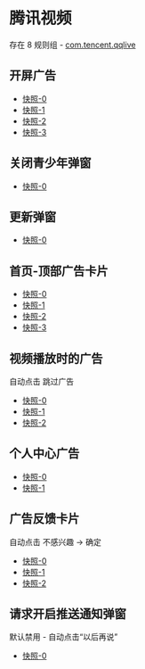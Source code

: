# 腾讯视频

存在 8 规则组 - [com.tencent.qqlive](/src/apps/com.tencent.qqlive.ts)

## 开屏广告

- [快照-0](https://i.gkd.li/import/12700227)
- [快照-1](https://i.gkd.li/import/12700122)
- [快照-2](https://i.gkd.li/import/12700541)
- [快照-3](https://i.gkd.li/import/12910953)

## 关闭青少年弹窗

- [快照-0](https://i.gkd.li/import/12700145)

## 更新弹窗

- [快照-0](https://i.gkd.li/import/12700486)

## 首页-顶部广告卡片

- [快照-0](https://i.gkd.li/import/12700299)
- [快照-1](https://i.gkd.li/import/12700302)
- [快照-2](https://i.gkd.li/import/12700518)
- [快照-3](https://i.gkd.li/import/12737313)

## 视频播放时的广告

自动点击 跳过广告

- [快照-0](https://i.gkd.li/import/12700407)
- [快照-1](https://i.gkd.li/import/12700433)
- [快照-2](https://i.gkd.li/import/13043079)

## 个人中心广告

- [快照-0](https://i.gkd.li/import/12700175)
- [快照-1](https://i.gkd.li/import/12777344)

## 广告反馈卡片

自动点击 不感兴趣 -> 确定

- [快照-0](https://i.gkd.li/import/12700303)
- [快照-1](https://i.gkd.li/import/12829866)
- [快照-2](https://i.gkd.li/import/12700210)

## 请求开启推送通知弹窗

默认禁用 - 自动点击“以后再说”

- [快照-0](https://i.gkd.li/import/12700139)
